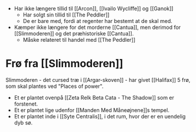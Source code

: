- Har ikke længere tillid til [[Arcon]], [[Ivailo Wycliffe]] og [[Ganok]]
	- Har solgt sin tillid til [[The Peddler]]
	- De er bare med, fordi at regenter har bestemt at de skal med.
- Kæmper ikke længere for det morderne [[Cantua]], men derimod for [[Slimmoderen]] og det præhistoriske [[Cantua]].
	- Måske relateret til handel med [[The Peddler]]

# Frø fra [[Slimmoderen]]
Slimmoderen - det cursed træ i [[Argar-skoven]] - har givet [[Halifax]] 5 frø, som skal plantes ved "Places of power".
- Et er plantet ovenpå [[Zeta Relk Beta Cata - The Shadow]] som er forstenet.
- Et er plantet lige udenfor [[Manden Med Måneøjnene]]s tempel.
- Et er plantet inde i [[Syte Centralis]], i det rum, hvor der er en uendelig dyb sø.